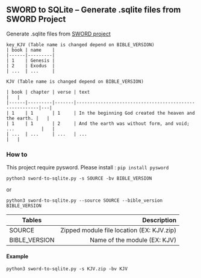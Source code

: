 ## SWORD to SQLite – Generate .sqlite files from SWORD Project

Generate .sqlite files from [SWORD project](http://crosswire.org/sword/modules/ModDisp.jsp?modType=Bibles) 

```
key_KJV (Table name is changed depend on BIBLE_VERSION)
| book | name    |
|------|---------|
| 1    | Genesis |
| 2    | Exodus  |
| ...  | ...     |

KJV (Table name is changed depend on BIBLE_VERSION)

| book | chapter | verse | text                                                   |   |
|------|---------|-------|--------------------------------------------------------|---|
| 1    | 1       | 1     | In the beginning God created the heaven and the earth. |   |
| 1    | 1       | 2     | And the earth was without form, and void; ...          |   |
| ...  | ...     | ...   | ...                                                    |   |
```



### How to

This project require pysword. Please install : `pip install pysword`

```
python3 sword-to-sqlite.py -s SOURCE -bv BIBLE_VERSION
```
or
```
python3 sword-to-sqlite.py --source SOURCE --bible_version BIBLE_VERSION
```

| Tables        |  Description                              |
| ------------- | ---------------------------------------:  |
| SOURCE        | Zipped module file location (EX: KJV.zip) |
| BIBLE_VERSION | Name of the module (EX: KJV)              |

#### Example
```
python3 sword-to-sqlite.py -s KJV.zip -bv KJV
```
